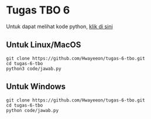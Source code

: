 # Tugas TBO 6

Untuk dapat melihat kode python, [klik di sini](./code/jawab.py)

## Untuk Linux/MacOS
```
git clone https://github.com/Hwayeeon/tugas-6-tbo.git
cd tugas-6-tbo
python3 code/jawab.py
```

## Untuk Windows
```
git clone https://github.com/Hwayeeon/tugas-6-tbo.git
cd tugas-6-tbo
python code/jawab.py
```